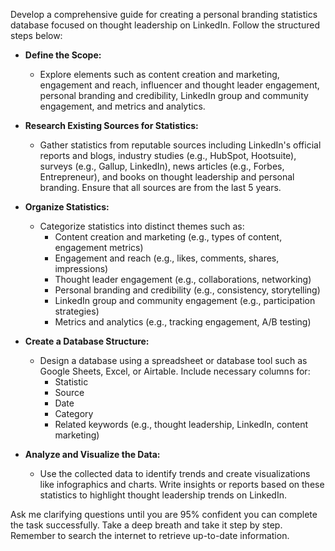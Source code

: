 Develop a comprehensive guide for creating a personal branding statistics database focused on thought leadership on LinkedIn. Follow the structured steps below:

- **Define the Scope:**
  - Explore elements such as content creation and marketing, engagement and reach, influencer and thought leader engagement, personal branding and credibility, LinkedIn group and community engagement, and metrics and analytics.

- **Research Existing Sources for Statistics:**
  - Gather statistics from reputable sources including LinkedIn's official reports and blogs, industry studies (e.g., HubSpot, Hootsuite), surveys (e.g., Gallup, LinkedIn), news articles (e.g., Forbes, Entrepreneur), and books on thought leadership and personal branding. Ensure that all sources are from the last 5 years.

- **Organize Statistics:**
  - Categorize statistics into distinct themes such as:
    - Content creation and marketing (e.g., types of content, engagement metrics)
    - Engagement and reach (e.g., likes, comments, shares, impressions)
    - Thought leader engagement (e.g., collaborations, networking)
    - Personal branding and credibility (e.g., consistency, storytelling)
    - LinkedIn group and community engagement (e.g., participation strategies)
    - Metrics and analytics (e.g., tracking engagement, A/B testing)

- **Create a Database Structure:**
  - Design a database using a spreadsheet or database tool such as Google Sheets, Excel, or Airtable. Include necessary columns for:
    - Statistic
    - Source
    - Date
    - Category
    - Related keywords (e.g., thought leadership, LinkedIn, content marketing)

- **Analyze and Visualize the Data:**
  - Use the collected data to identify trends and create visualizations like infographics and charts. Write insights or reports based on these statistics to highlight thought leadership trends on LinkedIn.

Ask me clarifying questions until you are 95% confident you can complete the task successfully. Take a deep breath and take it step by step. Remember to search the internet to retrieve up-to-date information.